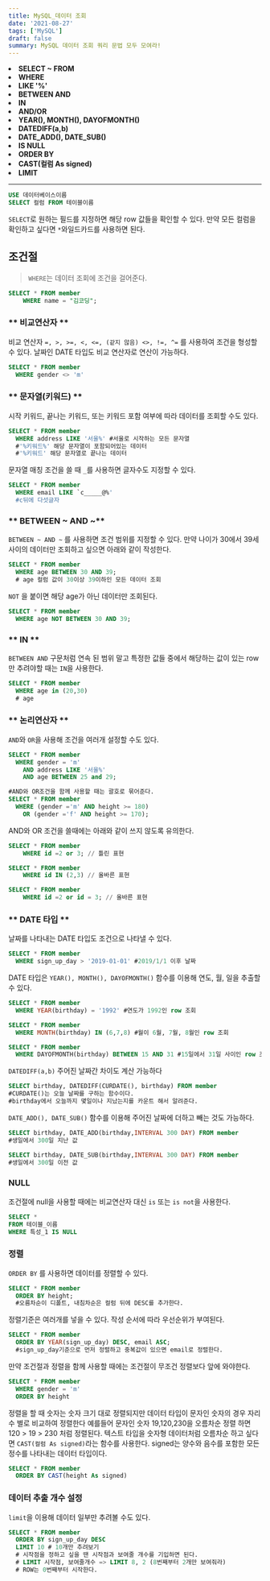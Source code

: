 ```yaml
---
title: MySQL_데이터 조회
date: '2021-08-27'
tags: ['MySQL']
draft: false
summary: MySQL 데이터 조회 쿼리 문법 모두 모여라!
---
```


<li><b>SELECT ~ FROM</b></li>
<li><b>WHERE</b></li>
<li><b>LIKE '%'</b></li>
<li><b>BETWEEN AND</b></li>
<li><b>IN</b></li>
<li><b>AND/OR</b></li>
<li><b>YEAR(), MONTH(), DAYOFMONTH()</b></li>
<li><b>DATEDIFF(a,b)</b></li>
<li><b>DATE_ADD(), DATE_SUB()</b></li>
<li><b>IS NULL</b></li>
<li><b>ORDER BY</b></li>
<li><b>CAST(컬럼 As signed)</b></li>
<li><b>LIMIT</b></li>

---

```sql
USE 데이터베이스이름
SELECT 컬럼 FROM 테이블이름
```

`SELECT`로 원하는 필드를 지정하면 해당 row 값들을 확인할 수 있다. 만약 모든 컬럼을 확인하고 싶다면 `*`와일드카드를 사용하면 된다.

## 조건절

> `WHERE`는 데이터 조회에 조건을 걸어준다.

```sql
SELECT * FROM member
	WHERE name = "김코딩";
```

### ** 비교연산자 **

비교 연산자 `=, >, >=, <, <=, (같지 않음) <>, !=, ^=` 를 사용하여 조건을 형성할 수 있다. 날짜인 DATE 타입도 비교 연산자로 연산이 가능하다.

```sql
SELECT * FROM member
  WHERE gender <> 'm'
```

### ** 문자열(키워드) **

시작 키워드, 끝나는 키워드, 또는 키워드 포함 여부에 따라 데이터를 조회할 수도 있다.

```sql
SELECT * FROM member
  WHERE address LIKE '서울%' #서울로 시작하는 모든 문자열
  #'%키워드%' 해당 문자열이 포함되어있는 데이터
  #'%키워드' 해당 문자열로 끝나는 데이터
```

문자열 매칭 조건을 쓸 때 `_`를 사용하면 글자수도 지정할 수 있다.

```sql
SELECT * FROM member
  WHERE email LIKE `c_____@%'
  #c뒤에 다섯글자
```

### ** BETWEEN ~ AND ~**

`BETWEEN ~ AND ~` 를 사용하면 조건 범위를 지정할 수 있다. 만약 나이가 30에서 39세 사이의 데이터만 조회하고 싶으면 아래와 같이 작성한다.

```sql
SELECT * FROM member
  WHERE age BETWEEN 30 AND 39;
  # age 컬럼 값이 30이상 39이하인 모든 데이터 조회
```

`NOT` 을 붙이면 해당 age가 아닌 데이터만 조회된다.

```sql
SELECT * FROM member
  WHERE age NOT BETWEEN 30 AND 39;
```

### ** IN **

`BETWEEN AND` 구문처럼 연속 된 범위 말고 특정한 값들 중에서 해당하는 값이 있는 row만 추려야할 때는 `IN`을 사용한다.

```sql
SELECT * FROM member
  WHERE age in (20,30)
  # age
```

### ** 논리연산자 **

`AND`와 `OR`을 사용해 조건을 여러개 설정할 수도 있다.

```sql
SELECT * FROM member
  WHERE gender = 'm'
    AND address LIKE '서울%'
    AND age BETWEEN 25 and 29;

#AND와 OR조건을 함께 사용할 때는 괄호로 묶어준다.
SELECT * FROM member
  WHERE (gender ='m' AND height >= 180)
    OR (gender ='f' AND height >= 170);
```

AND와 OR 조건을 쓸때에는 아래와 같이 쓰지 않도록 유의한다.

```sql
SELECT * FROM member
	WHERE id =2 or 3; // 틀린 표현

SELECT * FROM member
	WHERE id IN (2,3) // 올바른 표현

SELECT * FROM member
	WHERE id =2 or id = 3; // 올바른 표현
```

### ** DATE 타입 **

날짜를 나타내는 DATE 타입도 조건으로 나타낼 수 있다.

```sql
SELECT * FROM member
  WHERE sign_up_day > '2019-01-01' #2019/1/1 이후 날짜
```

DATE 타입은 `YEAR(), MONTH(), DAYOFMONTH()` 함수를 이용해 연도, 월, 일을 추출할 수 있다.

```sql
SELECT * FROM member
  WHERE YEAR(birthday) = '1992' #연도가 1992인 row 조회

SELECT * FROM member
  WHERE MONTH(birthday) IN (6,7,8) #월이 6월, 7월, 8월인 row 조회

SELECT * FROM member
  WHERE DAYOFMONTH(birthday) BETWEEN 15 AND 31 #15일에서 31일 사이인 row 조회
```

`DATEDIFF(a,b)` 주어진 날짜간 차이도 계산 가능하다

```sql
SELECT birthday, DATEDIFF(CURDATE(), birthday) FROM member
#CURDATE()는 오늘 날짜를 구하는 함수이다.
#birthday에서 오늘까지 몇일이나 지났는지를 카운트 해서 알려준다.
```

`DATE_ADD(), DATE_SUB()` 함수를 이용해 주어진 날짜에 더하고 빼는 것도 가능하다.

```sql
SELECT birthday, DATE_ADD(birthday,INTERVAL 300 DAY) FROM member
#생일에서 300일 지난 값

SELECT birthday, DATE_SUB(birthday,INTERVAL 300 DAY) FROM member
#생일에서 300일 이전 값
```

### NULL

조건절에 null을 사용할 때에는 비교연산자 대신 `is` 또는 `is not`을 사용한다.

```sql
SELECT *
FROM 테이블_이름
WHERE 특성_1 IS NULL
```

### 정렬

`ORDER BY` 를 사용하면 데이터를 정렬할 수 있다.

```sql
SELECT * FROM member
  ORDER BY height;
  #오름차순이 디폴트, 내침차순은 컬럼 뒤에 DESC를 추가한다.
```

정렬기준은 여러개를 넣을 수 있다. 작성 순서에 따라 우선순위가 부여된다.

```sql
SELECT * FROM member
  ORDER BY YEAR(sign_up_day) DESC, email ASC;
  #sign_up_day기준으로 먼저 정렬하고 중복값이 있으면 email로 정렬한다.
```

만약 조건절과 정렬을 함께 사용할 때에는 조건절이 무조건 정렬보다 앞에 와야한다.

```sql
SELECT * FROM member
  WHERE gender = 'm'
  ORDER BY height
```

정렬을 할 때 숫자는 숫자 크기 대로 정렬되지만 데이터 타입이 문자인 숫자의 경우 자리수 별로 비교하여 정렬한다 예를들어 문자인 숫자 19,120,230을 오름차순 정렬 하면 120 > 19 > 230 처럼 정렬된다. 텍스트 타입을 숫자형 데이터처럼 오름차순 하고 싶다면 `CAST(컬럼 As signed)`라는 함수를 사용한다. signed는 양수와 음수를 포함한 모든 정수를 나타내는 데이터 타입이다.

```sql
SELECT * FROM member
  ORDER BY CAST(height As signed)
```

### 데이터 추출 개수 설정

`limit`을 이용해 데이터 일부만 추려볼 수도 있다.

```sql
SELECT * FROM member
  ORDER BY sign_up_day DESC
  LIMIT 10 # 10개만 추려보기
  # 시작점을 정하고 싶을 땐 시작점과 보여줄 개수를 기입하면 된다.
  # LIMIT 시작점, 보여줄개수 => LIMIT 8, 2 (8번째부터 2개만 보여줘라)
  # ROW는 0번째부터 시작한다.
```
